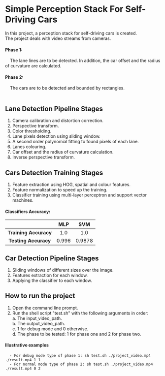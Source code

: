 # Simple Perception Stack For Self-Driving Cars
In this project, a perception stack for self-driving cars is created. <br />
The project deals with video streams from cameras. <br />
#### Phase 1:
&nbsp;&nbsp;&nbsp; The lane lines are to be detected. In addition, the car offset and the radius of curvature are calculated. <br />
#### Phase 2:
&nbsp;&nbsp;&nbsp; The cars are to be detected and bounded by rectangles. <br />
<br />
## Lane Detection Pipeline Stages 
1. Camera calibration and distortion correction.<br />
2. Perspective transform.<br />
3. Color thresholding.<br />
4. Lane pixels detection using sliding window.<br />
5. A second order polynomial fitting to found pixels of each lane.<br />
6. Lanes colouring.<br />
7. Car offset and the radius of curvature calculation.<br />
8. Inverse perspective transform.<br />
## Cars Detection Training Stages
1. Feature extraction using HOG, spatial and colour features.<br />
2. Feature normalization to speed up the training.<br />
3. Classifier training using multi-layer perceptron and support vector machines.<br />
#### Classifiers Accuracy:
|         | **MLP**  | **SVM**  |
| :---:   | :---: | :---: |
| **Training Accuracy** | 1.0 | 1.0 |
| **Testing Accuracy** | 0.996 | 0.9878 |
## Car Detection Pipeline Stages
1. Sliding windows of different sizes over the image.<br />
2. Features extraction for each window.
3. Applying the classifier to each window.
## How to run the project
1. Open the command line prompt.<br />
2. Run the shell script "test.sh" with the following arguments in order:<br />
    a. The input_video_path.<br />
    b. The output_video_path.<br />
    c. 1 for debug mode and 0 otherwise.<br />
    d. The phase to be tested: 1 for phase one and 2 for phase two.<br />
#### Illustrative examples
      - For debug mode type of phase 1: sh test.sh ./project_video.mp4 ./result.mp4 1 1
      - For normal mode type of phase 2: sh test.sh ./project_video.mp4 ./result.mp4 0 2

